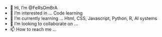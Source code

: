 - 👋 Hi, I’m @FeRsOmBrA
- 👀 I’m interested in ... Code learning
- 🌱 I’m currently learning ... Html,  CSS, Javascript, Python, R, AI systems
- 💞️ I’m looking to collaborate on ...
- 📫 How to reach me ...

<!---
FeRsOmBrA/FeRsOmBrA is a ✨ special ✨ repository because its `README.md` (this file) appears on your GitHub profile.
You can click the Preview link to take a look at your changes.
--->
